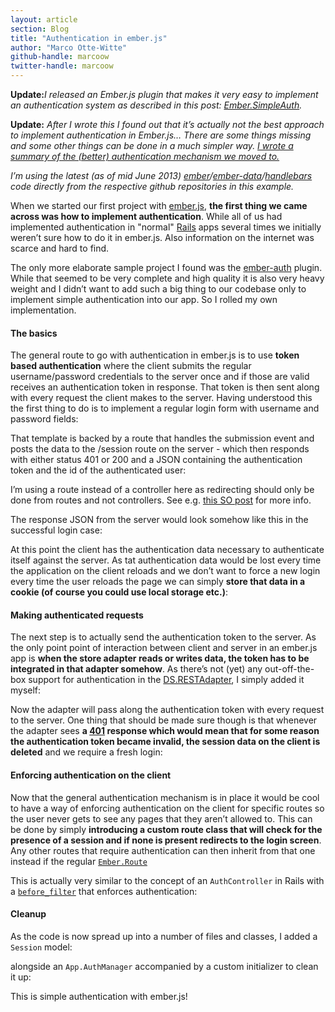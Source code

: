 ```yaml
---
layout: article
section: Blog
title: "Authentication in ember.js"
author: "Marco Otte-Witte"
github-handle: marcoow
twitter-handle: marcoow
---
```


**Update:**_I released an Ember.js plugin that makes it very easy to implement an authentication system as described in this post: [Ember.SimpleAuth](http://log.simplabs.com/post/63565686488/ember-simpleauth>%20title=)._

**Update:** _After I wrote this I found out that it’s actually not the best approach to implement authentication in Ember.js… There are some things missing and some other things can be done in a much simpler way. [I wrote a summary of the (better) authentication mechanism we moved to.](http://log.simplabs.com/post/57702291669/better-authentication-in-ember-js "(better) authnetication with ember.js")_

_I’m using the latest (as of mid June 2013) [ember](https://github.com/emberjs/ember.js)/[ember-data](https://github.com/emberjs/data)/[handlebars](https://github.com/wycats/handlebars.js) code directly from the respective github repositories in this example._

<!--break-->

When we started our first project with [ember.js](http://emberjs.com), **the first thing we came across was how to implement authentication**. While all of us had implemented authentication in "normal" [Rails](http://rubyonrails.org) apps several times we initially weren’t sure how to do it in ember.js. Also information on the internet was scarce and hard to find.

The only more elaborate sample project I found was the [ember-auth](https://github.com/heartsentwined/ember-auth) plugin. While that seemed to be very complete and high quality it is also very heavy weight and I didn’t want to add such a big thing to our codebase only to implement simple authentication into our app. So I rolled my own implementation.

#### The basics

The general route to go with authentication in ember.js is to use **token based authentication** where the client submits the regular username/password credentials to the server once and if those are valid receives an authentication token in response. That token is then sent along with every request the client makes to the server. Having understood this the first thing to do is to implement a regular login form with username and password fields:

<script src="https://gist.github.com/marcoow/5796390.js"></script>

That template is backed by a route that handles the submission event and posts the data to the /session route on the server - which then responds with either status 401 or 200 and a JSON containing the authentication token and the id of the authenticated user:

<script src="https://gist.github.com/marcoow/5796405.js"></script>

I’m using a route instead of a controller here as redirecting should only be done from routes and not controllers. See e.g. [this SO post](http://stackoverflow.com/questions/11552417/emberjs-how-to-transition-to-a-router-from-a-controllers-action/11555014#11555014) for more info.

The response JSON from the server would look somehow like this in the successful login case:

<script src="https://gist.github.com/marcoow/5796414.js"></script>

At this point the client has the authentication data necessary to authenticate itself against the server. As tat authentication data would be lost every time the application on the client reloads and we don’t want to force a new login every time the user reloads the page we can simply **store that data in a cookie (of course you could use local storage etc.)**:

<script src="https://gist.github.com/marcoow/5796434.js"></script>

#### Making authenticated requests

The next step is to actually send the authentication token to the server. As the only point point of interaction between client and server in an ember.js app is **when the store adapter reads or writes data, the token has to be integrated in that adapter somehow**. As there’s not (yet) any out-off-the-box support for authentication in the [DS.RESTAdapter](https://github.com/emberjs/data/blob/master/packages/ember-data/lib/adapters/rest_adapter.js), I simply added it myself:

<script src="https://gist.github.com/marcoow/5796449.js"></script>

Now the adapter will pass along the authentication token with every request to the server. One thing that should be made sure though is that whenever the adapter sees **a [401](https://en.wikipedia.org/wiki/List_of_HTTP_status_codes#401) response which would mean that for some reason the authentication token became invalid, the session data on the client is deleted** and we require a fresh login:

<script src="https://gist.github.com/marcoow/5796465.js"></script>

#### Enforcing authentication on the client

Now that the general authentication mechanism is in place it would be cool to have a way of enforcing authentication on the client for specific routes so the user never gets to see any pages that they aren’t allowed to. This can be done by simply **introducing a custom route class that will check for the presence of a session and if none is present redirects to the login screen**. Any other routes that require authentication can then inherit from that one instead if the regular [`Ember.Route`](http://emberjs.com/api/classes/Ember.Route.html)

<script src="https://gist.github.com/marcoow/5796474.js"></script>

This is actually very similar to the concept of an `AuthController` in Rails with a [`before_filter`](http://api.rubyonrails.org/classes/AbstractController/Callbacks/ClassMethods.html#method-i-before_filter) that enforces authentication:

<script src="https://gist.github.com/marcoow/5796491.js"></script>

#### Cleanup

As the code is now spread up into a number of files and classes, I added a `Session` model:

<script src="https://gist.github.com/marcoow/5796500.js"></script>

alongside an `App.AuthManager` accompanied by a custom initializer to clean it up:

<script src="https://gist.github.com/marcoow/5796505.js"></script>

This is simple authentication with ember.js!